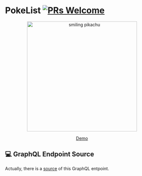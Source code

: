 # PokeList [![PRs Welcome](https://img.shields.io/badge/PRs-welcome-green.svg)](https://github.com/meatspincom/gatsby-pokemons/pulls)

<p align="center">
  <a href="https://pokemonlist.netlify.com/">
    <img alt="smiling pikachu" src="https://media1.giphy.com/media/39GAXpLVKvYRO/giphy.gif" width="360" />
    <p align="center">Demo<p>
  </a>
</p>

## 💻 GraphQL Endpoint Source

Actually, there is a [source](https://github.com/lucasbento/graphql-pokemon) of this GraphQL entpoint.
